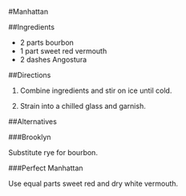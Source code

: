 #Manhattan

##Ingredients

- 2 parts bourbon
- 1 part sweet red vermouth
- 2 dashes Angostura

##Directions

1. Combine ingredients and stir on ice until cold.

2. Strain into a chilled glass and garnish.

##Alternatives

###Brooklyn

Substitute rye for bourbon.

###Perfect Manhattan

Use equal parts sweet red and dry white vermouth.